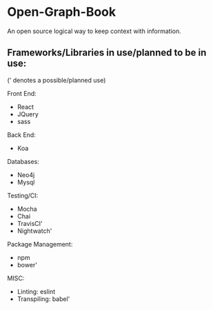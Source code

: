 # Open-Graph-Book
An open source logical way to keep context with information. 

## Frameworks/Libraries in use/planned to be in use:

(' denotes a possible/planned use)

Front End:
  * React
  * JQuery
  * sass

Back End:
  * Koa

Databases:
  * Neo4j
  * Mysql

Testing/CI:
  * Mocha
  * Chai
  * TravisCI'
  * Nightwatch'

Package Management:
  * npm 
  * bower'

MISC:
  * Linting: eslint
  * Transpiling: babel'

